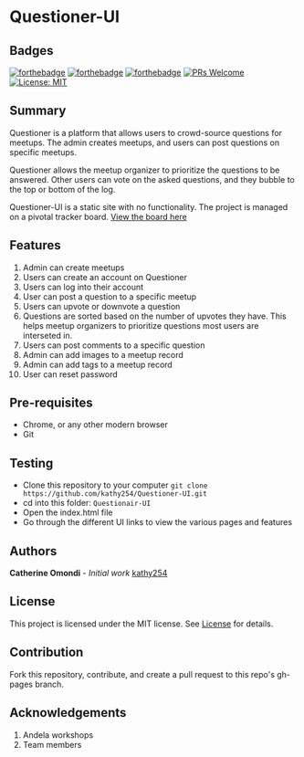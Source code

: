 # Questioner-UI

Badges
-------------------------
[![forthebadge](https://forthebadge.com/images/badges/uses-html.svg)](https://forthebadge.com) [![forthebadge](https://forthebadge.com/images/badges/uses-css.svg)](https://forthebadge.com) [![forthebadge](https://forthebadge.com/images/badges/uses-js.svg)](https://forthebadge.com) [![PRs Welcome](https://img.shields.io/badge/PRs-welcome-brightgreen.svg?style=flat-square)](http://makeapullrequest.com) [![License: MIT](https://img.shields.io/badge/License-MIT-yellow.svg)](https://opensource.org/licenses/MIT)

Summary
---------------
Questioner is a platform that allows users to crowd-source questions for meetups. The admin creates meetups, and users can post questions on specific meetups. 

Questioner allows the meetup organizer to prioritize the questions to be answered. Other users can vote on the asked questions, and they bubble to the top or bottom of the log.

Questioner-UI is a static site with no functionality. The project is managed on a pivotal tracker board. [View the board here](https://www.pivotaltracker.com/n/projects/2235129)

Features
----------------
1. Admin can create meetups
2. Users can create an account on Questioner
3. Users can log into their account
4. User can post a question to a specific meetup
5. Users can upvote or downvote a question
6. Questions are sorted based on the number of upvotes they have. This helps meetup organizers to prioritize questions most users are interseted in.
7. Users can post comments to a specific question
8. Admin can add images to a meetup record
9. Admin can add tags to a meetup record
10. User can reset password

Pre-requisites
-------------
- Chrome, or any other modern browser
- Git

Testing
----------------
- Clone this repository to your computer
    ```git clone https://github.com/kathy254/Questioner-UI.git```
- cd into this folder:
    ```Questionair-UI```
- Open the index.html file
- Go through the different UI links to view the various pages and features

Authors
----------------
**Catherine Omondi** - _Initial work_ [kathy254](https://github.com/kathy254)

License
----------
This project is licensed under the MIT license. See [License](https://github.com/kathy254/Questioner-UI/blob/master/LICENSE) for details.

Contribution
---------------
Fork this repository, contribute, and create a pull request to this repo's gh-pages branch.

Acknowledgements
-----------------
1. Andela workshops
2. Team members

   
